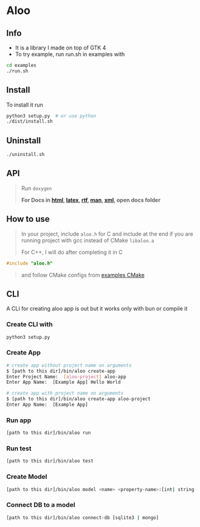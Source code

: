 # Aloo

## Info

- It is a library I made on top of GTK 4
- To try example, run run.sh in examples with

```bash
cd examples
./run.sh
```

## Install

To install it run

```bash
python3 setup.py  # or use python
./dist/install.sh
```

## Uninstall

```bash
./uninstall.sh
```

## API

> Run `doxygen`
>
> **For Docs in [html](docs/html/aloo_8h.html), [latex](docs/latex/aloo_8h.tex), [rtf](docs/rtf/aloo_8h__incl.dot), [man](docs/man/man3/aloo.h.3), [xml](docs/xml/aloo_8h.xml), open docs folder**

## How to use

> In your project, include `aloo.h` for C and include at the end if you are running project with gcc instead of CMake `libaloo.a`
>
> For C++, I will do after completing it in C

```c
#include "aloo.h"
```

> and follow CMake configs from [examples CMake](examples/CMakeLists.txt)

## CLI

A CLI for creating aloo app is out but it works only with bun or compile it

### Create CLI with

```bash
python3 setup.py
```

### Create App

```bash
# create app without project name on arguments
$ [path to this dir]/bin/aloo create-app
Enter Project Name:  [aloo-project] aloo-app
Enter App Name:  [Example App] Hello World

# create app with project name on arguments
$ [path to this dir]/bin/aloo create-app aloo-project
Enter App Name:  [Example App]
```

### Run app

```bash
[path to this dir]/bin/aloo run
```

### Run test

```bash
[path to this dir]/bin/aloo test
```

### Create Model

```bash
[path to this dir]/bin/aloo model <name> <property-name>:[int| string | bool | float]
```

### Connect DB to a model

```bash
[path to this dir]/bin/aloo connect-db [sqlite3 | mongo]
```
